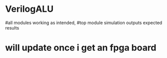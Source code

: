 # VerilogALU

#all modules working as intended,
#top module simulation outputs expected results
# will update once i get an fpga board

